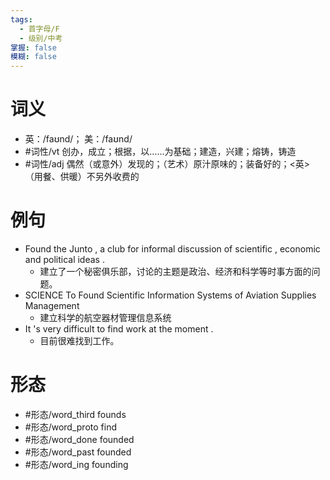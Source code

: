```yaml
---
tags:
  - 首字母/F
  - 级别/中考
掌握: false
模糊: false
---
```

# 词义
- 英：/faʊnd/； 美：/faʊnd/
- #词性/vt  创办，成立；根据，以……为基础；建造，兴建；熔铸，铸造
- #词性/adj  偶然（或意外）发现的；（艺术）原汁原味的；装备好的；<英>（用餐、供暖）不另外收费的
# 例句
- Found the Junto , a club for informal discussion of scientific , economic and political ideas .
	- 建立了一个秘密俱乐部，讨论的主题是政治、经济和科学等时事方面的问题。
- SCIENCE To Found Scientific Information Systems of Aviation Supplies Management
	- 建立科学的航空器材管理信息系统
- It 's very difficult to find work at the moment .
	- 目前很难找到工作。
# 形态
- #形态/word_third founds
- #形态/word_proto find
- #形态/word_done founded
- #形态/word_past founded
- #形态/word_ing founding

